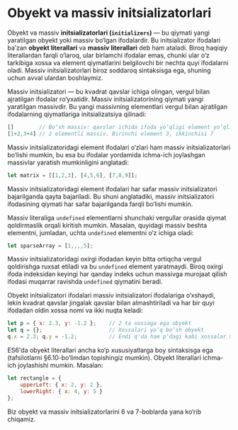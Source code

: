 # Obyekt va massiv initsializatorlari

Obyekt va massiv **initsializatorlari (`initializers`)** — bu qiymati yangi yaratilgan obyekt yoki massiv bo‘lgan ifodalardir. Bu initsializator ifodalari ba’zan **obyekt literallari** va **massiv literallari** deb ham ataladi. Biroq haqiqiy literallardan farqli o‘laroq, ular birlamchi ifodalar emas, chunki ular o‘z tarkibiga xossa va element qiymatlarini belgilovchi bir nechta quyi ifodalarni oladi. Massiv initsializatorlari biroz soddaroq sintaksisga ega, shuning uchun avval ulardan boshlaymiz.

Massiv initsializatori — bu kvadrat qavslar ichiga olingan, vergul bilan ajratilgan ifodalar ro‘yxatidir. Massiv initsializatorining qiymati yangi yaratilgan massivdir. Bu yangi massivning elementlari vergul bilan ajratilgan ifodalarning qiymatlariga initsializatsiya qilinadi:

``` js
[]        // Bo‘sh massiv: qavslar ichida ifoda yo‘qligi element yo‘qligini bildiradi
[1+2,3+4] // 2 elementli massiv. Birinchi element 3, ikkinchisi 7
```

Massiv initsializatoridagi element ifodalari o‘zlari ham massiv initsializatorlari bo‘lishi mumkin, bu esa bu ifodalar yordamida ichma-ich joylashgan massivlar yaratish mumkinligini anglatadi:

``` js
let matrix = [[1,2,3], [4,5,6], [7,8,9]];
```

Massiv initsializatoridagi element ifodalari har safar massiv initsializatori bajarilganda qayta bajariladi. Bu shuni anglatadiki, massiv initsializatori ifodasining qiymati har safar bajarilganda farqli bo‘lishi mumkin.

Massiv literaliga `undefined` elementlarni shunchaki vergullar orasida qiymat qoldirmaslik orqali kiritish mumkin. Masalan, quyidagi massiv beshta elementni, jumladan, uchta `undefined` elementni o‘z ichiga oladi:

``` js
let sparseArray = [1,,,,5];
```

Massiv initsializatoridagi oxirgi ifodadan keyin bitta ortiqcha vergul qoldirishga ruxsat etiladi va bu `undefined` element yaratmaydi. Biroq oxirgi ifoda indeksidan keyingi har qanday indeks uchun massivga murojaat qilish ifodasi muqarrar ravishda `undefined` qiymatini beradi.

Obyekt initsializatori ifodalari massiv initsializatori ifodalariga o‘xshaydi, lekin kvadrat qavslar jingalak qavslar bilan almashtiriladi va har bir quyi ifodadan oldin xossa nomi va ikki nuqta keladi:

``` js
let p = { x: 2.3, y: -1.2 };    // 2 ta xossaga ega obyekt
let q = {};                     // Xossalari yo‘q bo‘sh obyekt
q.x = 2.3; q.y = -1.2;          // Endi q'da ham p'dagi kabi xossalar mavjud
```

ES6'da obyekt literallari ancha ko‘p xususiyatlarga boy sintaksisga ega (tafsilotlarni §6.10-bo‘limdan topishingiz mumkin). Obyekt literallari ichma-ich joylashishi mumkin. Masalan:

``` js
let rectangle = {
    upperLeft: { x: 2, y: 2 },
    lowerRight: { x: 4, y: 5 }
};
```

Biz obyekt va massiv initsializatorlarini 6 va 7-boblarda yana ko‘rib chiqamiz.